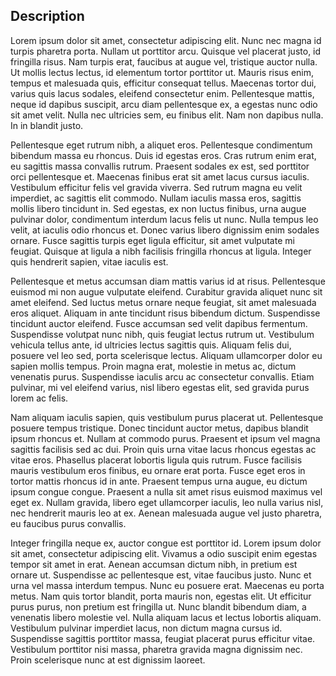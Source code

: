 ## Description

Lorem ipsum dolor sit amet, consectetur adipiscing elit. Nunc nec magna id turpis pharetra porta. Nullam ut porttitor arcu. Quisque vel placerat justo, id fringilla risus. Nam turpis erat, faucibus at augue vel, tristique auctor nulla. Ut mollis lectus lectus, id elementum tortor porttitor ut. Mauris risus enim, tempus et malesuada quis, efficitur consequat tellus. Maecenas tortor dui, varius quis lacus sodales, eleifend consectetur enim. Pellentesque mattis, neque id dapibus suscipit, arcu diam pellentesque ex, a egestas nunc odio sit amet velit. Nulla nec ultricies sem, eu finibus elit. Nam non dapibus nulla. In in blandit justo.

Pellentesque eget rutrum nibh, a aliquet eros. Pellentesque condimentum bibendum massa eu rhoncus. Duis id egestas eros. Cras rutrum enim erat, eu sagittis massa convallis rutrum. Praesent sodales ex est, sed porttitor orci pellentesque et. Maecenas finibus erat sit amet lacus cursus iaculis. Vestibulum efficitur felis vel gravida viverra. Sed rutrum magna eu velit imperdiet, ac sagittis elit commodo. Nullam iaculis massa eros, sagittis mollis libero tincidunt in. Sed egestas, ex non luctus finibus, urna augue pulvinar dolor, condimentum interdum lacus felis ut nunc. Nulla tempus leo velit, at iaculis odio rhoncus et. Donec varius libero dignissim enim sodales ornare. Fusce sagittis turpis eget ligula efficitur, sit amet vulputate mi feugiat. Quisque at ligula a nibh facilisis fringilla rhoncus at ligula. Integer quis hendrerit sapien, vitae iaculis est.

Pellentesque et metus accumsan diam mattis varius id at risus. Pellentesque euismod mi non augue vulputate eleifend. Curabitur gravida aliquet nunc sit amet eleifend. Sed luctus metus ornare neque feugiat, sit amet malesuada eros aliquet. Aliquam in ante tincidunt risus bibendum dictum. Suspendisse tincidunt auctor eleifend. Fusce accumsan sed velit dapibus fermentum. Suspendisse volutpat nunc nibh, quis feugiat lectus rutrum ut. Vestibulum vehicula tellus ante, id ultricies lectus sagittis quis. Aliquam felis dui, posuere vel leo sed, porta scelerisque lectus. Aliquam ullamcorper dolor eu sapien mollis tempus. Proin magna erat, molestie in metus ac, dictum venenatis purus. Suspendisse iaculis arcu ac consectetur convallis. Etiam pulvinar, mi vel eleifend varius, nisl libero egestas elit, sed gravida purus lorem ac felis.

Nam aliquam iaculis sapien, quis vestibulum purus placerat ut. Pellentesque posuere tempus tristique. Donec tincidunt auctor metus, dapibus blandit ipsum rhoncus et. Nullam at commodo purus. Praesent et ipsum vel magna sagittis facilisis sed ac dui. Proin quis urna vitae lacus rhoncus egestas ac vitae eros. Phasellus placerat lobortis ligula quis rutrum. Fusce facilisis mauris vestibulum eros finibus, eu ornare erat porta. Fusce eget eros in tortor mattis rhoncus id in ante. Praesent tempus urna augue, eu dictum ipsum congue congue. Praesent a nulla sit amet risus euismod maximus vel eget ex. Nullam gravida, libero eget ullamcorper iaculis, leo nulla varius nisl, nec hendrerit mauris leo at ex. Aenean malesuada augue vel justo pharetra, eu faucibus purus convallis.

Integer fringilla neque ex, auctor congue est porttitor id. Lorem ipsum dolor sit amet, consectetur adipiscing elit. Vivamus a odio suscipit enim egestas tempor sit amet in erat. Aenean accumsan dictum nibh, in pretium est ornare ut. Suspendisse ac pellentesque est, vitae faucibus justo. Nunc et urna vel massa interdum tempus. Nunc eu posuere erat. Maecenas eu porta metus. Nam quis tortor blandit, porta mauris non, egestas elit. Ut efficitur purus purus, non pretium est fringilla ut. Nunc blandit bibendum diam, a venenatis libero molestie vel. Nulla aliquam lacus et lectus lobortis aliquam. Vestibulum pulvinar imperdiet lacus, non dictum magna cursus id. Suspendisse sagittis porttitor massa, feugiat placerat purus efficitur vitae. Vestibulum porttitor nisi massa, pharetra gravida magna dignissim nec. Proin scelerisque nunc at est dignissim laoreet.
